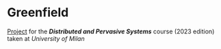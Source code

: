# Greenfield

[Project](https://github.com/nemolino/Greenfield/blob/main/Project%20DPS%202023%20-%20Greenfield.pdf) for the ***Distributed and Pervasive Systems*** course (2023 edition) taken at *University of Milan*
